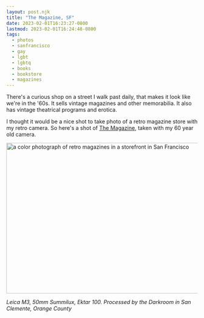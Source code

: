 ```yaml
---
layout: post.njk
title: "The Magazine, SF"
date: 2023-02-01T16:23:27-0800
lastmod: 2023-02-01T16:24:48-0800
tags:
  - photos
  - sanfrancisco
  - gay
  - lgbt
  - lgbtq
  - books
  - bookstore
  - magazines
---
```

There's a curious shop on a street I walk past daily, that makes it look like we're in the '60s. It sells vintage magazines and other memorabilia. It also has vintage theatrical programs and erotica.

I thought it would be a nice shot to take photo of a retro magazine store with my retro camera. So here's a shot of [The Magazine](https://themagazinesf.com), taken with my 60 year old camera.

<img src="/photos/uploads/29916eeafb.jpg" width="600" height="397" alt="a color photograph of retro magazines in a storefront in San Francisco" />

_Leica M3, 50mm Summilux, Ektar 100. Processed by the Darkroom in San Clemente, Orange County_
